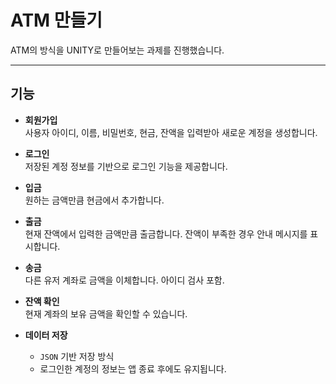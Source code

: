 # ATM 만들기

ATM의 방식을 UNITY로 만들어보는 과제를 진행했습니다.

---

## 기능

- **회원가입**  
  사용자 아이디, 이름, 비밀번호, 현금, 잔액을 입력받아 새로운 계정을 생성합니다.

- **로그인**  
  저장된 계정 정보를 기반으로 로그인 기능을 제공합니다.

- **입금**  
  원하는 금액만큼 현금에서 추가합니다.

- **출금**  
  현재 잔액에서 입력한 금액만큼 출금합니다. 잔액이 부족한 경우 안내 메시지를 표시합니다.

- **송금**  
  다른 유저 계좌로 금액을 이체합니다. 아이디 검사 포함.

- **잔액 확인**  
  현재 계좌의 보유 금액을 확인할 수 있습니다.

- **데이터 저장**  
  - `JSON` 기반 저장 방식
  - 로그인한 계정의 정보는 앱 종료 후에도 유지됩니다.

